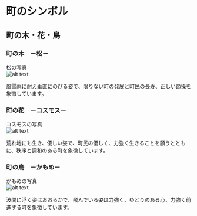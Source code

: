 # 町のシンボル

## 町の木・花・鳥

### 町の木　－松－

松の写真\
![alt text](https://www.town.namie.fukushima.jp/uploaded/image/133.jpg)

 風雪雨に耐え垂直にのびる姿で、限りない町の発展と町民の長寿、正しい節操を象徴しています。

### 町の花　－コスモス－

コスモスの写真\
![alt text](https://www.town.namie.fukushima.jp/uploaded/image/134.jpg)

荒れ地にも生き、優しい姿で、町民の優しく、力強く生きることを願うとともに、秩序と調和のある町を象徴しています。

### 町の鳥　－かもめ－

かもめの写真\
![alt text](https://www.town.namie.fukushima.jp/uploaded/image/135.jpg)

波間に浮く姿はおおらかで、飛んでいる姿は力強く、ゆとりのある心、力強く前進する町を象徴しています。
